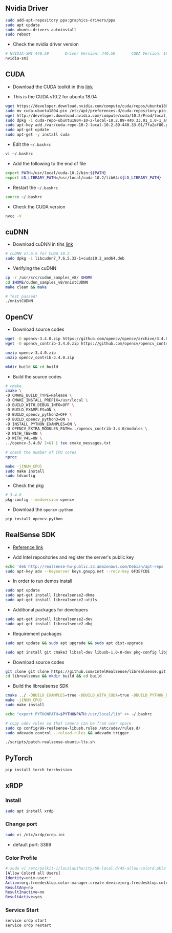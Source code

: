 ## Nvidia Driver

```sh
sudo add-apt-repository ppa:graphics-drivers/ppa
sudo apt update
sudo ubuntu-drivers autoinstall
sudo reboot
```

- Check the nvidia driver version

```sh
# NVIDIA-SMI 440.59       Driver Version: 440.59       CUDA Version: 10.2
nvidia-smi
```

## CUDA

- Download the CUDA toolkit in this [link](https://developer.nvidia.com/cuda-toolkit-archive)

- This is the CUDA v10.2 for ubuntu 18.04

```sh
wget https://developer.download.nvidia.com/compute/cuda/repos/ubuntu1804/x86_64/cuda-ubuntu1804.pin
sudo mv cuda-ubuntu1804.pin /etc/apt/preferences.d/cuda-repository-pin-600
wget http://developer.download.nvidia.com/compute/cuda/10.2/Prod/local_installers/cuda-repo-ubuntu1804-10-2-local-10.2.89-440.33.01_1.0-1_amd64.deb
sudo dpkg -i cuda-repo-ubuntu1804-10-2-local-10.2.89-440.33.01_1.0-1_amd64.deb
sudo apt-key add /var/cuda-repo-10-2-local-10.2.89-440.33.01/7fa2af80.pub
sudo apt-get update
sudo apt-get -y install cuda
```

- Edit the `~/.bashrc`

```sh
vi ~/.bashrc
```

- Add the following to the end of file

```sh
export PATH=/usr/local/cuda-10.2/bin:${PATH}
export LD_LIBRARY_PATH=/usr/local/cuda-10.2/lib64:${LD_LIBRARY_PATH}
```

- Restart the `~/.bashrc`

```sh
source ~/.bashrc
```

- Check the CUDA version

```sh
nvcc -V
```

## cuDNN

- Download cuDNN in tihs [link](https://developer.nvidia.com/rdp/cudnn-download#a-collapse765-102)

```sh
# cuDNN v7.6.5 for CUDA 10.2
sudo dpkg -i libcudnn7_7.6.5.32-1+cuda10.2_amd64.deb
```

- Verifying the cuDNN

```sh
cp -r /usr/src/cudnn_samples_v8/ $HOME
cd $HOME/cudnn_samples_v8/mnistCUDNN
make clean && make

# Test passed!
./mnistCUDNN
```

## OpenCV

- Download source codes

```sh
wget -O opencv-3.4.0.zip https://github.com/opencv/opencv/archive/3.4.0.zip
wget -O opencv_contrib-3.4.0.zip https://github.com/opencv/opencv_contrib/archive/3.4.0.zip

unzip opencv-3.4.0.zip
unzip opencv_contrib-3.4.0.zip

mkdir build && cd build
```

- Build the source codes

```sh
# cmake
cmake \
-D CMAKE_BUILD_TYPE=Release \
-D CMAKE_INSTALL_PREFIX=/usr/local \
-D BUILD_WITH_DEBUG_INFO=OFF \
-D BUILD_EXAMPLES=ON \
-D BUILD_opencv_python2=OFF \
-D BUILD_opencv_python3=ON \
-D INSTALL_PYTHON_EXAMPLES=ON \
-D OPENCV_EXTRA_MODULES_PATH=../opencv_contrib-3.4.0/modules \
-D WITH_TBB=ON \
-D WITH_V4L=ON \
../opencv-3.4.0/ 2>&1 | tee cmake_messages.txt

# check the number of CPU cores
nproc

make -j{NUM_CPU}
sudo make install
sudo ldconfig
```

- Check the pkg

```sh
# 3.4.0
pkg-config --modversion opencv
```

- Download the `opencv-python`

```sh
pip install opencv-python
```

## RealSense SDK

- [Reference link](https://www.intel.com/content/dam/support/us/en/documents/emerging-technologies/intel-realsense-technology/Intel-RealSense-SDK2-Github-Guide.pdf)

- Add Intel repositories and register the server's public key

```sh
echo 'deb http://realsense-hw-public.s3.amazonaws.com/Debian/apt-repo   xenialmain' | sudo tee /etc/apt/sources.list.d/realsense-public.list
sudo apt-key adv --keyserver keys.gnupg.net --recv-key 6F3EFCDE
```

- In order to run demos install

```sh
sudo apt update
sudo apt-get install librealsense2-dkms
sudo apt-get install librealsense2-utils
```

- Additional packages for developers

```sh
sudo apt-get install librealsense2-dev
sudo apt-get install librealsense2-dbg
```

- Requirement packages

```sh
sudo apt update && sudo apt upgrade && sudo apt dist-upgrade

sudo apt install git cmake3 libssl-dev libusb-1.0-0-dev pkg-config libgtk-3-dev libglfw3-dev libgl1-mesa-dev libglu1-mesa-dev
```

- Download source codes

```sh
git clone git clone https://github.com/IntelRealSense/librealsense.git
cd librealsense && mkdir build && cd build
```

- Build the librealsense SDK

```sh
cmake ../ -DBUILD_EXAMPLES=true -DBUILD_WITH_CUDA=true -DBUILD_PYTHON_BINDINGS=bool:true
make -j{NUM_CPU}
sudo make install

echo "export PYTHONPATH=$PYTHONPATH:/usr/local/lib" >> ~/.bashrc

# copy udev rules so that camera can be from user space
sudo cp config/99-realsense-libusb.rules /etc/udev/rules.d/
sudo udevadm control --reload-rules && udevadm trigger

./scripts/patch-realsense-ubuntu-lts.sh
```

## PyTorch

```sh
pip install torch torchvision
```

## xRDP

### Install

```sh
sudo apt install xrdp
```

### Change port

```sh
sudo vi /etc/xrdp/xrdp.ini
```

- default port: 3389

### Color Profile

```sh
# sudo vi /etc/polkit-1/localauthority/50-local.d/45-allow-colord.pkla
[Allow Colord all Users]
Identity=unix-user:*
Action=org.freedesktop.color-manager.create-device;org.freedesktop.color-manager.create-profile;org.freedesktop.color-manager.delete-device;org.freedesktop.color-manager.delete-profile;org.freedesktop.color-manager.modify-device;org.freedesktop.color-manager.modify-profile
ResultAny=no
ResultInactive=no
ResultActive=yes
```

### Service Start

```sh
service xrdp start
service xrdp restart
```

